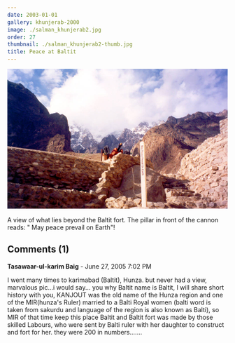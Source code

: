 ```yaml
---
date: 2003-01-01
gallery: khunjerab-2000
image: ./salman_khunjerab2.jpg
order: 27
thumbnail: ./salman_khunjerab2-thumb.jpg
title: Peace at Baltit
---
```


![Peace at Baltit](./salman_khunjerab2.jpg)

A view of what lies beyond the Baltit fort. The pillar in front of the cannon reads: " May peace prevail on Earth"!

<div id="comments">

## Comments (1)

<div id="comment">

**Tasawaar-ul-karim Baig** - June 27, 2005  7:02 PM

I went many times to karimabad (Baltit), Hunza. but never had a view, marvalous pic...i would say... you why Baltit name is Baltit, I will share short history with you, KANJOUT was the old name of the Hunza region and one of the MIR(hunza's Ruler) married to a Balti Royal women (balti word is taken from sakurdu and language of the region is also known as Balti), so MIR of that time keep this place Baltit and Baltit fort was made by those skilled Labours, who were sent by Balti ruler with her daughter to construct and fort for her. they were 200 in numbers.......

</div>

</div>